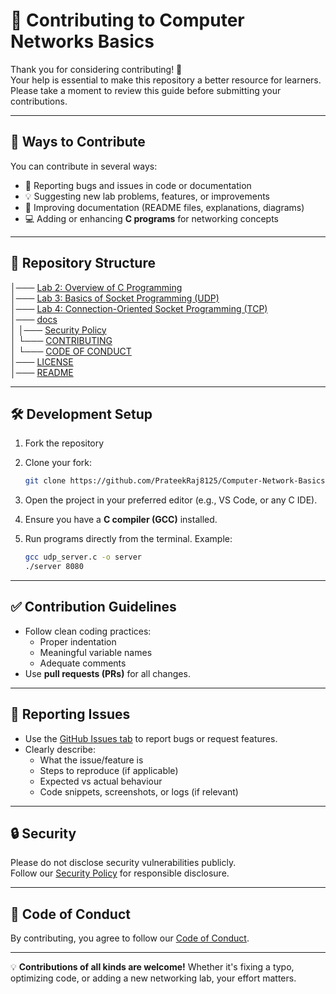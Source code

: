 # 🤝 Contributing to Computer Networks Basics

Thank you for considering contributing! 🎉  
Your help is essential to make this repository a better resource for learners. Please take a moment to review this guide before submitting your contributions.

---

## 📌 Ways to Contribute

You can contribute in several ways:

- 🐞 Reporting bugs and issues in code or documentation  
- 💡 Suggesting new lab problems, features, or improvements  
- 📝 Improving documentation (README files, explanations, diagrams)  
- 💻 Adding or enhancing **C programs** for networking concepts  

---

## 📂 Repository Structure

│─── [Lab 2: Overview of C Programming](https://github.com/PrateekRaj8125/Computer-Network-Basics/tree/main/Overview%20of%20C%20Programming)  
│─── [Lab 3: Basics of Socket Programming (UDP)](https://github.com/PrateekRaj8125/Computer-Network-Basics/tree/main/Basics%20of%20Socket%20Programming)  
│─── [Lab 4: Connection-Oriented Socket Programming (TCP)](https://github.com/PrateekRaj8125/Computer-Network-Basics/tree/main/Connection%20Oriented%20Socket%20Programming)  
│─── [docs](https://github.com/PrateekRaj8125/Computer-Network-Basics/tree/main/docs)  
│ │─── [Security Policy](https://github.com/PrateekRaj8125/Computer-Network-Basics/blob/main/docs/SECURITY.md)  
│ └─── [CONTRIBUTING](https://github.com/PrateekRaj8125/Computer-Network-Basics/blob/main/docs/CONTRIBUTING.md)  
│ └─── [CODE OF CONDUCT](https://github.com/PrateekRaj8125/Computer-Network-Basics/blob/main/docs/CODE_OF_CONDUCT.md)  
│─── [LICENSE](https://github.com/PrateekRaj8125/Computer-Network-Basics/blob/main/LICENSE.md)  
│─── [README](https://github.com/PrateekRaj8125/Computer-Network-Basics/blob/main/README.md)  

---

## 🛠 Development Setup

1. Fork the repository  
2. Clone your fork:

    ```bash
    git clone https://github.com/PrateekRaj8125/Computer-Network-Basics.git
    ```

3. Open the project in your preferred editor (e.g., VS Code, or any C IDE).  
4. Ensure you have a **C compiler (GCC)** installed.  
5. Run programs directly from the terminal. Example:

    ```bash
    gcc udp_server.c -o server
    ./server 8080
    ```

---

## ✅ Contribution Guidelines

- Follow clean coding practices:
  - Proper indentation  
  - Meaningful variable names  
  - Adequate comments  
- Use **pull requests (PRs)** for all changes.  

---

## 🐞 Reporting Issues

- Use the [GitHub Issues tab](https://github.com/PrateekRaj8125/Computer-Network-Basics/issues) to report bugs or request features.  
- Clearly describe:  
  - What the issue/feature is  
  - Steps to reproduce (if applicable)  
  - Expected vs actual behaviour  
  - Code snippets, screenshots, or logs (if relevant)  

---

## 🔒 Security

Please do not disclose security vulnerabilities publicly.  
Follow our [Security Policy](https://github.com/PrateekRaj8125/Computer-Network-Basics/security/policy) for responsible disclosure.  

---

## 🙌 Code of Conduct

By contributing, you agree to follow our [Code of Conduct](https://github.com/PrateekRaj8125/Computer-Network-Basics/blob/main/docs/CODE_OF_CONDUCT.md).  

---

💡 **Contributions of all kinds are welcome!** Whether it's fixing a typo, optimizing code, or adding a new networking lab, your effort matters.  
